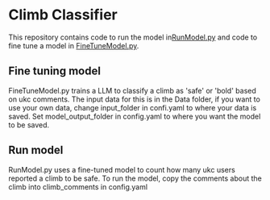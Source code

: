 # Climb Classifier

This repository contains code to run the model in[RunModel.py](RunModel.py) and code to fine tune a model in [FineTuneModel.py](FineTuneModel.py).

## Fine tuning model

FineTuneModel.py trains a LLM to classify a climb as 'safe' or 'bold' based on ukc comments. The input data for this is in the Data folder, if you want to use your own data, change input_folder in confi.yaml to where your data is saved. Set model_output_folder in config.yaml to where you want the model to be saved.

## Run model

RunModel.py uses a fine-tuned model to count how many ukc users reported a climb to be safe. To run the model, copy the comments about the climb into climb_comments in config.yaml
